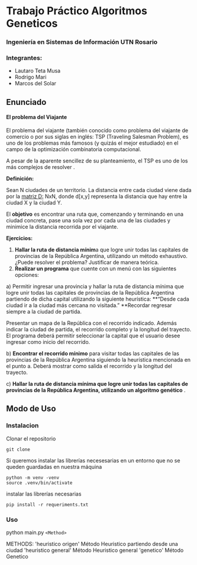 # Trabajo Práctico Algoritmos Geneticos

### Ingeniería en Sistemas de Información UTN Rosario

### Integrantes:

- Lautaro Teta Musa
- Rodrigo Mari
- Marcos del Solar

## Enunciado

#### El problema del Viajante

El problema del viajante (también conocido como problema del viajante de comercio o por sus siglas en inglés: TSP
(Traveling Salesman Problem), es uno de los problemas más famosos (y quizás el mejor estudiado) en el campo de la optimización combinatoria computacional.

A pesar de la aparente sencillez de su planteamiento, el TSP es uno de los más complejos de resolver .

**Definición:**

Sean
N ciudades de un territorio. La
distancia entre cada ciudad viene dada por la [matriz D:](https://frro.cvg.utn.edu.ar/course/Tabla%20de%20Distancias.docx) NxN,
donde d[x,y] representa la distancia que hay entre la ciudad X y la ciudad Y.

El
**objetivo** es encontrar una ruta que, comenzando
y terminando en una ciudad concreta,
pase una sola vez por cada una
de las ciudades y minimice la
distancia recorrida por el viajante.

**Ejercicios:**

1. **Hallar
   la ruta de distancia mínim**a que logre unir todas las capitales de provincias de
   la República Argentina, utilizando un método exhaustivo.
   ¿Puede resolver el problema? Justificar de manera teórica.
2. **Realizar
   un programa** que cuente con un menú con las siguientes opciones:

a) Permitir ingresar una provincia y
hallar la ruta de distancia mínima que logre unir todas las capitales de
provincias de la República Argentina partiendo de dicha capital utilizando la
siguiente heurística: **“Desde cada ciudad ir a la ciudad más cercana no visitada.”
**Recordar regresar siempre a la ciudad de partida.

Presentar un mapa de la República con el recorrido indicado. Además indicar la ciudad de partida, el recorrido
completo y la longitud del trayecto. El programa deberá permitir seleccionar la
capital que el usuario desee ingresar como inicio del recorrido.

b) **Encontrar el recorrido mínimo** para
visitar todas las capitales de las provincias de la República Argentina
siguiendo la heurística mencionada en el punto a. Deberá mostrar como salida el
recorrido y la longitud del trayecto.

c) **Hallar la ruta de distancia mínima
que logre unir todas las capitales de provincias de la República Argentina,
utilizando un algoritmo genético** .


## Modo de Uso

### Instalacion

Clonar el repositorio

`git clone `

Si queremos instalar las librerías necesesarias en un entorno que no se queden guardadas en nuestra máquina

```
python -m venv -venv
source .venv/bin/activate
```

instalar las librerías necesarias

```
pip install -r requeriments.txt
```

### Uso

python main.py `<Method>`

METHODS:
   'heuristico origen'  Método Heuristico partiendo desde una ciudad
   'heuristico general' Método Heuristico general
   'genetico' Método Genetico
